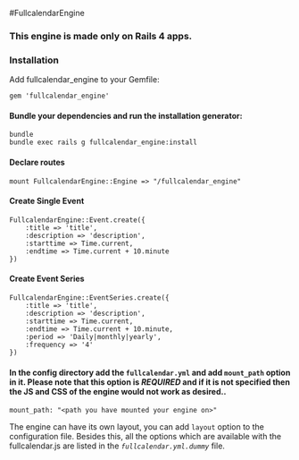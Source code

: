 #FullcalendarEngine

### This engine is made only on Rails 4 apps.

### Installation

Add fullcalendar_engine to your Gemfile:

``` 
gem 'fullcalendar_engine'
```

#### Bundle your dependencies and run the installation generator:
```
bundle
bundle exec rails g fullcalendar_engine:install
```

#### Declare routes
```
mount FullcalendarEngine::Engine => "/fullcalendar_engine"
```

#### Create Single Event
```
FullcalendarEngine::Event.create({ 
    :title => 'title', 
    :description => 'description', 
    :starttime => Time.current, 
    :endtime => Time.current + 10.minute
})
```

#### Create Event Series
```
FullcalendarEngine::EventSeries.create({ 
    :title => 'title', 
    :description => 'description', 
    :starttime => Time.current,
    :endtime => Time.current + 10.minute, 
    :period => 'Daily|monthly|yearly', 
    :frequency => '4'
})
```

#### In the config directory add the `fullcalendar.yml` and add `mount_path` option in it. Please note that this option is *REQUIRED* and if it is not specified then the JS and CSS of the engine would not work as desired..
```
mount_path: "<path you have mounted your engine on>"
```

The engine can have its own layout, you can add `layout` option to the configuration file. Besides this, all the options which are available with the fullcalendar.js are listed in the *`fullcalendar.yml.dummy`* file.